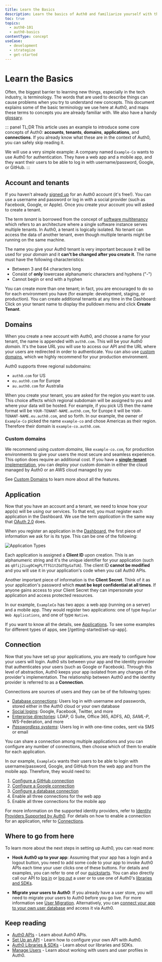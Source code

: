 ```yaml
---
title: Learn the Basics
description: Learn the basics of Auth0 and familiarize yourself with the terminology.
toc: true
topics:
  - auth0-101
  - auth0-basics
contentType: concept
useCase:
  - development
  - strategize
  - get-started
---
```

# Learn the Basics

Often, the biggest barrier to learning new things, especially in the tech industry, is terminology. The words that are used to describe things can cause problems when you try to understand new concepts. This document explains some of the basic terminology we use here at Auth0, and maps these terms to concepts you are already familiar with. We also have a handy [glossary](/glossary).

::: panel TL;DR
This article uses an example to introduce some core concepts of Auth0: **accounts**, **tenants**, **domains**, **applications**, and **connections**. If you already know what these are in the context of Auth0, you can safely skip reading it.

We will use a very simple example: A company named `Example-Co` wants to use Auth0 for authentication. They have a web app and a mobile app, and they want their users to be able to log in with username/password, Google, or GitHub.
:::

## Account and tenants

If you haven't already [signed up](https://auth0.com/signup) for an Auth0 account (it's free!). You can use a username and password or log in with a social provider (such as Facebook, Google, or Apple). Once you create your account you will asked to create a tenant. 

The term *tenant* is borrowed from the concept of [software multitenancy](https://en.wikipedia.org/wiki/Multitenancy) which refers to an architecture where a single software instance serves multiple tenants. In Auth0, a tenant is logically isolated. No tenant can access the data of another tenant, even though multiple tenants might be running on the same machine.

The name you give your Auth0 tenant is very important because it will be used for your *domain* and it **can't be changed after you create it**. The name must have the following characteristics: 

- Between 3 and 64 characters long
- Consist of **only** lowercase alphanumeric characters and hyphens ("-")
- Cannot begin or end with a hyphen

You can create more than one tenant; in fact, you are encouraged to do so for each environment you have (for example: development, staging, or production). You can create additional tenants at any time in the Dashboard: Click on your tenant name to display the pulldown menu and click **Create Tenant**.

## Domains

When you create a new account with Auth0, and choose a name for your tenant, the name is  appended with `auth0.com`. This will be your Auth0 *domain*. It's the base URL you will use to access our API and the URL where your users are redirected in order to authenticate. You can also use [custom domains](#custom-domains), which we highly recommend for your production environment.

Auth0 supports three regional subdomains: 
- `auth0.com` for US
- `eu.auth0.com` for Europe
- `au.auth0.com` for Australia

When you create your tenant, you are asked for the region you want to use. This choice affects which regional subdomain will be assigned to you and where your data will be hosted. For example, if you pick US then the name format will be `YOUR-TENANT-NAME.auth0.com`, for Europe it will be `YOUR-TENANT-NAME.eu.auth0.com`, and so forth. In our example, the owner of `Example-Co` picked the name `example-co` and chose Americas as their region. Therefore their domain is `example-co.auth0.com`.

### Custom domains

We recommend using *custom domains*, like `example-co.com`, for production environments to give your users the most secure and seamless experience. This option does require an additional cost. If you have a [**single-tenant** implementation](/private-cloud), you can deploy your custom domain in either the cloud managed by Auth0 or an AWS cloud managed by you

See [Custom Domains](/custom-domains) to learn more about all the features. 

## Application

Now that you have an account and a tenant, we need to know how your app(s) will be using our services. To that end, you must register each application in the Dashboard. We use the term *application* in the same way that [OAuth 2.0](https://tools.ietf.org/html/rfc6749#page-6) does.

When you register an application in the [Dashboard](${manage_url}/#/applications), the first piece of information we ask for is its type. This can be one of the following:

![Application Types](/media/articles/getting-started/client-types.png)

Each application is assigned a **Client ID** upon creation. This is an alphanumeric string and it's the unique identifier for your application (such as `q8fij2iug0CmgPLfTfG1tZGdTQyGaTUA`). The client ID **cannot be modified** and you will use it in your application's code when you call Auth0 APIs.

Another important piece of information is the **Client Secret**. Think of it as your application's password which **must be kept confidential at all times**. If anyone gains access to your Client Secret they can impersonate your application and access protected resources.

In our example, `ExampleCo` has two apps: a web app (running on a server) and a mobile app. They would register two applications: one of type `Regular Web Applications`, and one of type `Native`.

If you want to know all the details, see [Applications](/applications). To see some examples for different types of apps, see [/getting-started/set-up-app].

## Connection

Now that you have set up your applications, you are ready to configure how your users will login. Auth0 sits between your app and the identity provider that authenticates your users (such as Google or Facebook). Through this level of abstraction, Auth0 keeps your app isolated from any changes of the provider's implementation. The relationship between Auth0 and the identity provider is referred to as a **Connection**.

Connections are sources of users and they can be of the following types:

- [Database connections](/connections/database): Users log in with username and passwords, stored either in the Auth0 cloud or your own database
- [Social logins](/connections/identity-providers-social): Google, Facebook, Twitter, and more
- [Enterprise directories](/connections/identity-providers-enterprise): LDAP, G Suite, Office 365, ADFS, AD, <dfn data-key="security-assertion-markup-language">SAML-P</dfn>, WS-Federation, and more
- <dfn data-key="passwordless">[Passwordless systems](/connections/passwordless)</dfn>: Users log in with one-time codes, sent via SMS or email

You can share a connection among multiple applications and you can configure any number of connections, then choose which of them to enable for each application.

In our example, `ExampleCo` wants their users to be able to login with username/password, Google, and GitHub from the web app and from the mobile app. Therefore, they would need to:
1. [Configure a GitHub connection](/connections/social/github)
1. [Configure a Google connection](/connections/social/google)
1. [Configure a database connection](/connections/database)
1. Enable all three connections for the web app
1. Enable all three connections for the mobile app

For more information on the supported identity providers, refer to [Identity Providers Supported by Auth0](/identityproviders). For details on how to enable a connection for an application, refer to [Connections](/connections).

## Where to go from here

To learn more about the next steps in setting up Auth0, you can read more:

- **Hook Auth0 up to your app**: Assuming that your app has a login and a logout button, you need to add some code to your app to invoke Auth0 APIs each time your user clicks one of these buttons. For details and examples, you can refer to one of our [quickstarts](/quickstarts). You can also directly call our API to [log in](/api/authentication#login) or [log out](/api/authentication#logout) a user or to use one of Auth0's [libraries and SDKs](/libraries).

- **Migrate your users to Auth0**: If you already have a user store, you will need to migrate your users to Auth0 before you go live. For more information see [User Migration](/users/concepts/overview-user-migration). Alternatively, you can [connect your app to your own user database](/connections/database/custom-db) and access it via Auth0.

## Keep reading

- [Auth0 APIs](/api/info) - Learn about Auth0 APIs.
- [Set Up an API](/getting-started/set-up-api) - Learn how to configure your own API with Auth0.
- [Auth0 Libraries & SDKs](/libraries) - Learn about our libraries and SDKs.
- [Manage Users](/users) - Learn about working with users and user profiles in Auth0.
